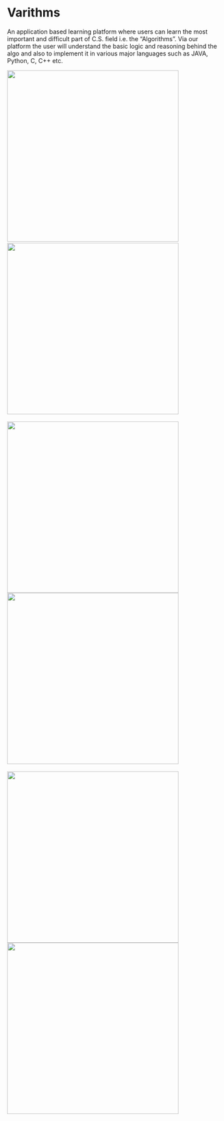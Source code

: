 # Varithms

An application based learning platform where users can learn the most important and difficult part of C.S.  field i.e. the “Algorithms”. Via our platform the user will understand the basic logic and reasoning behind the algo and also to implement it in various major languages such as JAVA, Python, C, C++ etc.


<img src="https://user-images.githubusercontent.com/15704920/148894812-afaa8077-7724-4b4f-9ac9-e15408880f67.png" width = "400">&ensp;<img src="https://user-images.githubusercontent.com/15704920/148894835-45b251d4-8eb0-48cb-b967-8b987ea273a5.png" width = "400">
<br>
<br>
<img src="https://user-images.githubusercontent.com/15704920/148894959-1036b4b6-2301-435b-884c-53930e667134.png" width = "400">
<img src="https://user-images.githubusercontent.com/15704920/148894991-c8e86cb6-aaa1-4141-9773-5d4cc458ec9c.png" width = "400">
<br>
<br>
<img src="https://user-images.githubusercontent.com/15704920/148894686-b943f65e-94a7-4f82-bdf8-9444d0cd6701.png" width = "400">
<img src="https://user-images.githubusercontent.com/15704920/148895133-393d0d25-8fb3-446c-ba94-38f88c1a86a1.png" width = "400">
<br>
<br>

